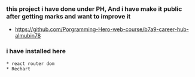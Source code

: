 ### this project i have done under PH, And i have make it public after getting marks and want to improve it
* https://github.com/Porgramming-Hero-web-course/b7a9-career-hub-almubin78
### i have installed here
```
* react router dom
* Rechart
```
